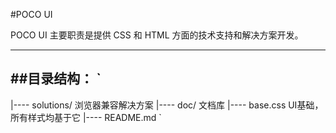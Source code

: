 #POCO UI


POCO UI 主要职责是提供 CSS 和 HTML 方面的技术支持和解决方案开发。

---


##目录结构：
`
---
  |---- solutions/           浏览器兼容解决方案
  |---- doc/                 文档库
  |---- base.css             UI基础，所有样式均基于它
  |---- README.md
`
